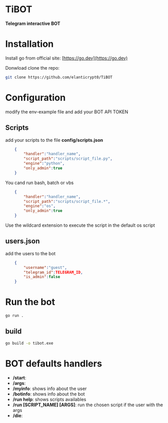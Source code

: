 # TiBOT

**Telegram interactive BOT**

# Installation

Install go from official site: [https://go.dev](https://go.dev)

Donwload clone the repo:

```bash
git clone https://github.com/elanticrypt0/TiBOT
```

# Configuration

modify the env-example file and add your BOT API TOKEN

## Scripts

add your scripts to the file **config/scripts.json** 

```json
    {
        "handler":"handler_name",
        "script_path":"scripts/script_file.py",
        "engine":"python",
        "only_admin":true
    }
```

You cand run bash, batch or vbs 

```json
    {
        "handler":"handler_name",
        "script_path":"scripts/script_file.*",
        "engine":"os",
        "only_admin":true
    }
```

Use the wildcard extension to execute the script in the default os script

## users.json

add the users to the bot

```json
    {
        "username":"guest",
        "telegram_id":TELEGRAM_ID,
        "is_admin":false
    }
```

# Run the bot

```bash
go run .
```

## build

```bash
go build -o tibot.exe
```

# BOT defaults handlers

- **/start**: 
- **/args**: 
- **/myinfo**: shows info about the user 
- **/botinfo**: shows info about the bot
- **/run help**: shows scripts availables
- **/run [SCRIPT_NAME] [ARGS]**: run the chosen script if the user with the args
- **/die**: 